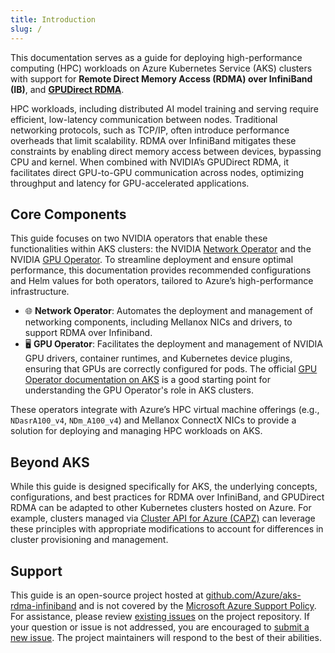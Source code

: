 ```yaml
---
title: Introduction
slug: /
---
```


This documentation serves as a guide for deploying high-performance computing (HPC) workloads on Azure Kubernetes Service (AKS) clusters with support for **Remote Direct Memory Access (RDMA) over InfiniBand (IB)**, and **[GPUDirect RDMA](https://developer.nvidia.com/gpudirect)**.

HPC workloads, including distributed AI model training and serving require efficient, low-latency communication between nodes. Traditional networking protocols, such as TCP/IP, often introduce performance overheads that limit scalability. RDMA over InfiniBand mitigates these constraints by enabling direct memory access between devices, bypassing CPU and kernel. When combined with NVIDIA’s GPUDirect RDMA, it facilitates direct GPU-to-GPU communication across nodes, optimizing throughput and latency for GPU-accelerated applications.

## Core Components

This guide focuses on two NVIDIA operators that enable these functionalities within AKS clusters: the NVIDIA [Network Operator](https://docs.nvidia.com/networking/display/cokan10/network+operator) and the NVIDIA [GPU Operator](https://docs.nvidia.com/datacenter/cloud-native/gpu-operator/latest/index.html). To streamline deployment and ensure optimal performance, this documentation provides recommended configurations and Helm values for both operators, tailored to Azure’s high-performance infrastructure.

- 🌐 **Network Operator**: Automates the deployment and management of networking components, including Mellanox NICs and drivers, to support RDMA over Infiniband.
- 🖥️ **GPU Operator**: Facilitates the deployment and management of NVIDIA GPU drivers, container runtimes, and Kubernetes device plugins, ensuring that GPUs are correctly configured for pods. The official [GPU Operator documentation on AKS](https://docs.nvidia.com/datacenter/cloud-native/gpu-operator/latest/microsoft-aks.html) is a good starting point for understanding the GPU Operator's role in AKS clusters.

These operators integrate with Azure’s HPC virtual machine offerings (e.g., `NDasrA100_v4`, `NDm_A100_v4`) and Mellanox ConnectX NICs to provide a solution for deploying and managing HPC workloads on AKS.

## Beyond AKS

While this guide is designed specifically for AKS, the underlying concepts, configurations, and best practices for RDMA over InfiniBand, and GPUDirect RDMA can be adapted to other Kubernetes clusters hosted on Azure. For example, clusters managed via [Cluster API for Azure (CAPZ)](https://capz.sigs.k8s.io/) can leverage these principles with appropriate modifications to account for differences in cluster provisioning and management.

## Support

This guide is an open-source project hosted at [github.com/Azure/aks-rdma-infiniband](https://github.com/Azure/aks-rdma-infiniband) and is not covered by the [Microsoft Azure Support Policy](https://learn.microsoft.com/en-us/troubleshoot/azure/virtual-machines/linux/support-linux-open-source-technology). For assistance, please review [existing issues](https://github.com/Azure/aks-rdma-infiniband/issues) on the project repository. If your question or issue is not addressed, you are encouraged to [submit a new issue](https://github.com/Azure/aks-rdma-infiniband/issues/new). The project maintainers will respond to the best of their abilities.
